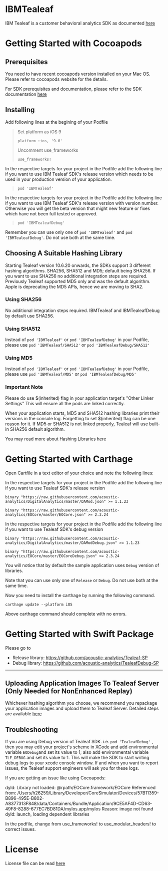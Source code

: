 # IBMTealeaf

IBM Tealeaf is a customer behavioral analytics SDK as documented [here](https://developer.goacoustic.com/acoustic-exp-analytics/docs/acoustic-experience-analytics-tealeaf-sdk-for-ios-standard-and-mobile-editions)

# Getting Started with Cocoapods
## Prerequisites

You need to have recent cocoapods version installed on your Mac OS. Please refer to cocoapods website for the details.

For SDK prerequisites and documentation, please refer to the SDK documentation [here](https://developer.goacoustic.com/acoustic-exp-analytics/docs/acoustic-experience-analytics-tealeaf-sdk-for-ios-standard-and-mobile-editions)

## Installing

Add following lines at the begining of your Podfile

>Set platform as iOS 9
>
>`platform :ios, '9.0'`
>
>Uncomment use_frameworks
>
>`use_frameworks!`

In the respective targets for your project in the Podfile add the following line if you want to use IBM Tealeaf SDK's release version which needs to be used in your production version of your application.

>`pod 'IBMTealeaf'`

In the respective targets for your project in the Podfile add the following line if you want to use IBM Tealeaf SDK's release version with version number. Otherwise you will get the beta version that might new feature or fixes which have not been full tested or approved.

>`pod 'IBMTealeafDebug'`

Remember you can use only one of  `pod 'IBMTealeaf'` and `pod 'IBMTealeafDebug'`. Do not use both at the same time.

## Choosing A Suitable Hashing Library
Starting Tealeaf version 10.6.20 onwards, the SDKs support 3 different hashing algorithms. SHA256, SHA512 and MD5; default being SHA256. If you want to use SHA256 no additional integration steps are required. Previously Tealeaf supported MD5 only and was the default algorithm. Apple is deprecating the MD5 APIs, hence we are moving to SHA2.

### Using SHA256
No additional integration steps required. IBMTealeaf and IBMTealeafDebug by default use SHA256.

### Using SHA512
Instead of `pod 'IBMTealeaf'` or `pod 'IBMTealeafDebug'` in your Podfile, please use `pod 'IBMTealeaf/SHA512'` or `pod 'IBMTealeafDebug/SHA512'`

### Using MD5
Instead of `pod 'IBMTealeaf'` or `pod 'IBMTealeafDebug'` in your Podfile, please use `pod 'IBMTealeaf/MD5'` or `pod 'IBMTealeafDebug/MD5'`

### Important Note
Please do use $(inherited) flag in your application target's "Other Linker Settings" This will ensure all the pods are linked correctly.

When your application starts, MD5 and SHA512 hashing libraries print their versions in the console log. Forgetting to set $(inherited) flag can be one reason for it. If MD5 or SHA512 is not linked properly, Tealeaf will use built-in SHA256 default algorithm.

You may read more about Hashing Libraries [here](https://developer.goacoustic.com/acoustic-exp-analytics/docs/hashing-libraries-for-computing-unique-ids-md5-sha256-and-sha512)

# Getting Started with Carthage
Open Cartfile in a text editor of your choice and note the following lines:

In the respective targets for your project in the Podfile add the following line if you want to use Tealeaf SDK's release version

`binary "https://raw.githubusercontent.com/acoustic-analytics/DigitalAnalytics/master/DAMod.json" >= 1.1.23`

`binary "https://raw.githubusercontent.com/acoustic-analytics/EOCore/master/EOCore.json" >= 2.3.24`

In the respective targets for your project in the Podfile add the following line if you want to use Tealeaf SDK's debug version

`binary "https://raw.githubusercontent.com/acoustic-analytics/DigitalAnalytics/master/DAModDebug.json" >= 1.1.23`

`binary "https://raw.githubusercontent.com/acoustic-analytics/EOCore/master/EOCoreDebug.json" >= 2.3.24`

You will notice that by default the sample application uses `Debug` version of libraries.

Note that you can use only one of  `Release` or `Debug`. Do not use both at the same time.

Now you need to install the carthage by running the following command.

`carthage update --platform iOS`

Above carthage command should complete with no errors.

# Getting Started with Swift Package
Please go to 
- Release library: https://github.com/acoustic-analytics/Tealeaf-SP
- Debug library: https://github.com/acoustic-analytics/TealeafDebug-SP
***
## Uploading Application Images To Tealeaf Server (Only Needed for NonEnhanced Replay)
Whichever hashing algorithm you choose, we recommend you repackage your application images and upload them to Tealeaf Server. Detailed steps are available [here](https://developer.goacoustic.com/acoustic-exp-analytics/docs/capturing-and-uploading-images-with-the-image-tool)

## Troubleshooting
If you are using Debug version of Tealeaf SDK. i.e. `pod 'TealeafDebug'` , then you may edit your project's scheme in XCode and add environmental variable `EODebug`and set its value to 1; also add environmental variable `TLF_DEBUG` and set its value to 1. This will make the SDK to start writing debug logs to your xcode console window. If and when you want to report issues, the Tealeaf support engineers will ask you for these logs.

If you are getting an issue like using Cocoapods:

dyld: Library not loaded: @rpath/EOCore.framework/EOCore
  Referenced from: /Users/h26259/Library/Developer/CoreSimulator/Devices/57B11359-B896-495E-B802-A8377313F848/data/Containers/Bundle/Application/9CE5AF4D-CD63-49F8-8288-677EC7BD81DA/myIos.app/myIos
  Reason: image not found
dyld: launch, loading dependent libraries

In the podfile, change from use_frameworks! to use_modular_headers! to correct issues.

# License
License file can be read [here](https://github.com/acoustic-analytics/Tealeaf/blob/master/Licenses/License)
